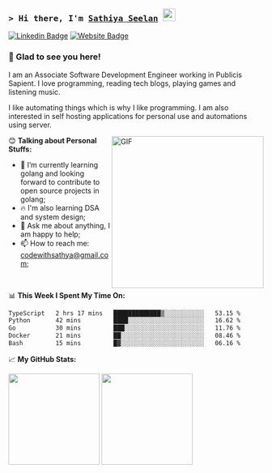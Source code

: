 

### <samp>&gt; Hi there, I'm <a href="https://codewithsathya.com" target="_blank">Sathiya Seelan</a> <img src="https://media.giphy.com/media/hvRJCLFzcasrR4ia7z/giphy.gif" width="25"></samp>

[![Linkedin Badge](https://img.shields.io/badge/-LinkedIn-0e76a8?style=flat-square&logo=Linkedin&logoColor=white)](https://linkedin.com/in/codewithsathya)
[![Website Badge](https://img.shields.io/badge/Website-3b5998?style=flat-square&logo=safari&logoColor=white)](https://codewithsathya.com)

### 🥰 Glad to see you here! &nbsp;

I am an Associate Software Development Engineer working in Publicis Sapient. I love programming, reading tech blogs, playing games and listening music.

I like automating things which is why I like programming. I am also interested in self hosting applications for personal use and automations using server.

<img align="right" alt="GIF" src="https://github.com/abhisheknaiidu/abhisheknaiidu/blob/master/code.gif?raw=true" width="300" height="auto" />

😊 **Talking about Personal Stuffs:**

- 🚀 I’m currently learning golang and looking forward to contribute to open source projects in golang;
- 🔥 I'm also learning DSA and system design;
- 💬 Ask me about anything, I am happy to help;
- 📫 How to reach me: codewithsathya@gmail.com;

</br>

📊 **This Week I Spent My Time On:**

<!--START_SECTION:waka-->

```txt
TypeScript   2 hrs 17 mins   █████████████▒░░░░░░░░░░░   53.15 %
Python       42 mins         ████░░░░░░░░░░░░░░░░░░░░░   16.62 %
Go           30 mins         ███░░░░░░░░░░░░░░░░░░░░░░   11.76 %
Docker       21 mins         ██░░░░░░░░░░░░░░░░░░░░░░░   08.46 %
Bash         15 mins         █▓░░░░░░░░░░░░░░░░░░░░░░░   06.16 %
```

<!--END_SECTION:waka-->

📈 **My GitHub Stats:**

<p>
  <img height="180em" src="https://github-readme-stats.vercel.app/api?username=codewithsathya&show_icons=true&hide_border=true&&count_private=true&include_all_commits=true" />
  <img height="180em" src="https://github-readme-stats.vercel.app/api/top-langs/?username=codewithsathya&exclude_repo=KNN-Image-Classification&show_icons=true&hide_border=true&layout=compact&langs_count=8"/>
</p>

<!--
**codewithsathya/codewithsathya** is a ✨ _special_ ✨ repository because its `README.md` (this file) appears on your GitHub profile.

Here are some ideas to get you started:

- 🔭 I’m currently working on ...
- 🌱 I’m currently learning ...
- 👯 I’m looking to collaborate on ...
- 🤔 I’m looking for help with ...
- 💬 Ask me about ...
- 📫 How to reach me: ...
- 😄 Pronouns: ...
- ⚡ Fun fact: ...
-->
